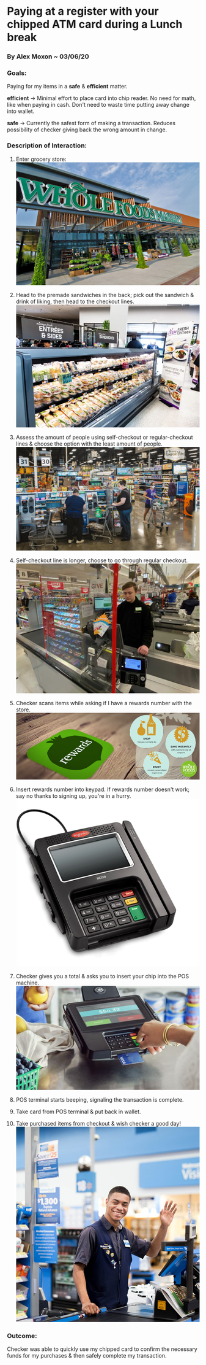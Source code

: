 # Paying at a register with your chipped ATM card during a Lunch break

### By Alex Moxon ~ 03/06/20

### Goals: 
Paying for my items in a **safe** & **efficient** matter.

**efficient** -> Minimal effort to place card into chip reader. No need for math, like when paying in cash. Don't need to waste time putting away change into wallet.

**safe** -> Currently the safest form of making a transaction. Reduces possibility of checker giving back the wrong amount in change.

### Description of Interaction:

1. Enter grocery store:
![Image of whole-foods-2](/assets/whole-foods-2.jpeg)
2. Head to the premade sandwiches in the back; pick out the sandwich & drink of liking, then head to the checkout lines.
![Image of premadesammies](/assets/premadesammies.jpg)
3. Assess the amount of people using self-checkout or regular-checkout lines & choose the option with the least amount of people.
![Image of busy_checkout](/assets/selfcheckout.jpg)
4. Self-checkout line is longer, choose to go through regular checkout.
![Image of checkout](/assets/regularcheckout.jpeg)
5. Checker scans items while asking if I have a rewards number with the store.
![Image of rewards](/assets/rewards.jpg)
6. Insert rewards number into keypad. If rewards number doesn't work; say no thanks to signing up, you're in a hurry.
![Image of posterminal](/assets/posterminal.png)
7. Checker gives you a total & asks you to insert your chip into the POS machine.
![Image of payingformeal](/assets/payingformeal.jpeg)

8. POS terminal starts beeping, signaling the transaction is complete.
9. Take card from POS terminal & put back in wallet.

10. Take purchased items from checkout & wish checker a good day!
![Image of wavingworker](/assets/wavingworker.jpeg)

### Outcome:
Checker was able to quickly use my chipped card to confirm the necessary funds for my purchases & then safely complete my transaction.
